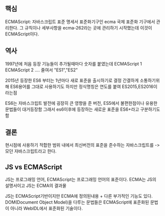 ## 핵심
ECMAScript: 자바스크립트 표준 명세서
표준화기구인 ecma 국제 표준화 기구에서 관리한다.
그 규칙이나 세부사항을 ecma-262라는 곳에 관리하기 시작했는데 이것이 ECMAScript이다.

## 역사
1997년에 처음 등장
기능들이 추가될때마다 숫자를 붙였는데
ECMAScript 1 ECMAScript 2 .... 줄여서 "ES1","ES2"

2015년 등장한 ES6 부터는 1년마다 새로 표준을 출시하기로 결정
간결하게 소통하기위해 ES6용어를 그대로 사용하기도 하지만
정식명칭은 연도를 붙여 ES2015,ES2016이라는점

ES6는 자바스크립트 발전에 굉장히 큰 영향을 준 버전, ES5에서 불편한점이나 유용한 문법들이 대거등장함 그래서 es6이후에 등장하는 새로운 표준을 ES6+라고 구분하기도함

## 결론
현시점에 사용하기 적합한 범위 내에서 최신버전의 표준을 준수하는 자바스크립트를
-> 모던 자바스크립트라고 한다.

## JS vs ECMAScript
JS는 프로그래밍 언어, ECMAScript는 프로그래밍 언어의 표준이다.
ECMA는 JS의 설명서이고 JS는 ECMA의 결과물

JS는 ECMAScript기반이지만 ECMA에 정의된내용 + 다른 부가적인 기능도 있다. DOM(Document Object Model)을 다루는 문법들은 ECMAScript에 표준화된 문법이 아니라 WebIDL에서 표준화된 기술이다.
